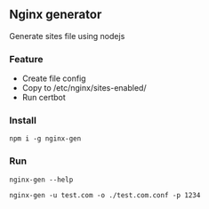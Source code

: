 ## Nginx generator

Generate sites file using nodejs

### Feature

- Create file config
- Copy to /etc/nginx/sites-enabled/
- Run certbot


### Install

```
npm i -g nginx-gen
```

### Run

```
nginx-gen --help

nginx-gen -u test.com -o ./test.com.conf -p 1234
```